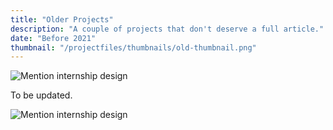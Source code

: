 ```yaml
---
title: "Older Projects"
description: "A couple of projects that don't deserve a full article."
date: "Before 2021"
thumbnail: "/projectfiles/thumbnails/old-thumbnail.png"
---
```


![Mention internship design](/projectfiles/mention.png)

To be updated.

![Mention internship design](/projectfiles/mention2.png)
